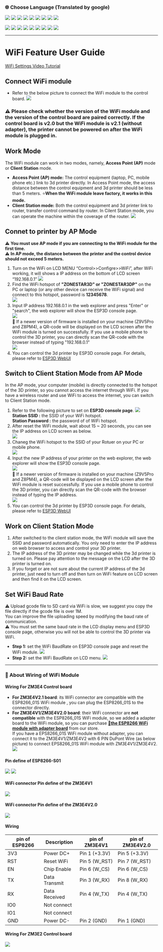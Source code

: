 ### :globe_with_meridians: Choose Language (Translated by google)
[![](../lanpic/ES.png)](https://github-com.translate.goog/ZONESTAR3D/Upgrade-kit-guide/tree/main/WiFi/WiFi_User_Guide.md?_x_tr_sl=en&_x_tr_tl=es)
[![](../lanpic/FR.png)](https://github-com.translate.goog/ZONESTAR3D/Upgrade-kit-guide/tree/main/WiFi/WiFi_User_Guide.md?_x_tr_sl=en&_x_tr_tl=fr)
[![](../lanpic/PT.png)](https://github-com.translate.goog/ZONESTAR3D/Upgrade-kit-guide/tree/main/WiFi/WiFi_User_Guide.md?_x_tr_sl=en&_x_tr_tl=pt)
[![](../lanpic/DE.png)](https://github-com.translate.goog/ZONESTAR3D/Upgrade-kit-guide/tree/main/WiFi/WiFi_User_Guide.md?_x_tr_sl=en&_x_tr_tl=de)
[![](../lanpic/IT.png)](https://github-com.translate.goog/ZONESTAR3D/Upgrade-kit-guide/tree/main/WiFi/WiFi_User_Guide.md?_x_tr_sl=en&_x_tr_tl=it)
[![](../lanpic/PL.png)](https://github-com.translate.goog/ZONESTAR3D/Upgrade-kit-guide/tree/main/WiFi/WiFi_User_Guide.md?_x_tr_sl=en&_x_tr_tl=pl)
[![](../lanpic/RU.png)](https://github-com.translate.goog/ZONESTAR3D/Upgrade-kit-guide/tree/main/WiFi/WiFi_User_Guide.md?_x_tr_sl=en&_x_tr_tl=ru)
[![](../lanpic/BR.png)](https://github-com.translate.goog/ZONESTAR3D/Upgrade-kit-guide/tree/main/WiFi/WiFi_User_Guide.md?_x_tr_sl=en&_x_tr_tl=pt)
[![](../lanpic/GR.png)](https://github-com.translate.goog/ZONESTAR3D/Upgrade-kit-guide/tree/main/WiFi/WiFi_User_Guide.md?_x_tr_sl=en&_x_tr_tl=el)

[![](../lanpic/JP.png)](https://github-com.translate.goog/ZONESTAR3D/Upgrade-kit-guide/tree/main/WiFi/WiFi_User_Guide.md?_x_tr_sl=en&_x_tr_tl=ja)
[![](../lanpic/KR.png)](https://github-com.translate.goog/ZONESTAR3D/Upgrade-kit-guide/tree/main/WiFi/WiFi_User_Guide.md?_x_tr_sl=en&_x_tr_tl=ko)
[![](../lanpic/ID.png)](https://github-com.translate.goog/ZONESTAR3D/Upgrade-kit-guide/tree/main/WiFi/WiFi_User_Guide.md?_x_tr_sl=en&_x_tr_tl=id)
[![](../lanpic/TH.png)](https://github-com.translate.goog/ZONESTAR3D/Upgrade-kit-guide/tree/main/WiFi/WiFi_User_Guide.md?_x_tr_sl=en&_x_tr_tl=th)
[![](../lanpic/VN.png)](https://github-com.translate.goog/ZONESTAR3D/Upgrade-kit-guide/tree/main/WiFi/WiFi_User_Guide.md?_x_tr_sl=en&_x_tr_tl=vi)
[![](../lanpic/IL.png)](https://github-com.translate.goog/ZONESTAR3D/Upgrade-kit-guide/tree/main/WiFi/WiFi_User_Guide.md?_x_tr_sl=en&_x_tr_tl=iw)
[![](../lanpic/SA.png)](https://github-com.translate.goog/ZONESTAR3D/Upgrade-kit-guide/tree/main/WiFi/WiFi_User_Guide.md?_x_tr_sl=en&_x_tr_tl=ar)
[![](../lanpic/TR.png)](https://github-com.translate.goog/ZONESTAR3D/Upgrade-kit-guide/tree/main/WiFi/WiFi_User_Guide.md?_x_tr_sl=en&_x_tr_tl=tr)
[![](../lanpic/CN.png)](https://github-com.translate.goog/ZONESTAR3D/Upgrade-kit-guide/tree/main/WiFi/WiFi_User_Guide.md?_x_tr_sl=en&_x_tr_tl=zh-CN)

-----
# WiFi Feature User Guide
[WiFi Settings Video Tutorial](./WiFi_Settings.mp4)
## Connect WiFi module
- Refer to the below picture to connect the WiFi module to the control board.
![](./connect.jpg)  
### :warning: Please check whether the version of the WiFi module and the version of the control board are paired correctly. If the control board is v2.0 but the WiFi module is v2.1 (without adapter), the printer cannot be powered on after the WiFi module is plugged in.

## Work Mode
The WiFi module can work in two modes, namely, **Access Point (AP)** mode or **Client Station** mode.
- **Access Point (AP) mode:** The control equipment (laptop, PC, mobile phone etc.) link to 3d printer directly. In Access Point mode, the access distance between the control equipment and 3d printer should be less than 5 meters. :star:**When the WiFi module leave factory, it works in this mode.** 
- **Client Station mode:** Both the control equipment and 3d printer link to router, transfer control command by router. In Cilent Station mode, you can operate the machine within the coverage of the router.
![](./workmode.jpg)

## Connet to printer by AP Mode
:warning: **You must use AP mode if you are connecting to the WiFi module for the first time.**  
:warning: **In AP mode, the distance between the printer and the control device should not exceed 5 meters.**   
1. Turn on the WiFi on LCD MENU “Control>>Configre>>WiFi”, after WiFi working, it will shows a IP address on the bottom of LCD screen “192.168.0.1”
![](./AP1.jpg)
2. Find the WiFi hotspot of **"ZONESTAR3D" or "ZONESTAR3DP"** on the PC or laptop (or any other device can receive the WiFi signal) and connect to this hotspot, password is **12345678**.  
![](./AP2.jpg)
3. Input IP address 192.168.0.1 in the web explorer and press "Enter" or "search", the web explorer will show the ESP3D console page.  
![](./AP3.jpg)  
:star2: If a newer version of firmware is installed on your machine (Z9V5Pro and Z8PM4), a QR-code will be displayed on the LCD screen after the WiFi module is turned on successfully. If you use a mobile phone to control the 3D printer, you can directly scan the QR-code with the browser instead of typing "192.168.0.1"     
![](./AP4.jpg)  
4. You can control the 3d printer by ESP3D console page. For details, please refer to [ESP3D WebUI](https://github.com/luc-github/ESP3D-WEBUI)

## Switch to Client Station Mode from AP Mode
In the AP mode, your computer (mobile) is directly connected to the hotspot of the 3D printer, so you cannot access the internet through WiFi. If you have a wireless router and use WiFi to access the internet, you can switch to Client Station mode.
1. Refer to the following picture to set on **ESP3D console page**. 
![](AP2CP.jpg)    
**Station SSID      :**  the SSID of your WiFi hotspot.  
**Station Password  :**  the password of of WiFi hotspot.  
2. After reset the WiFi module, wait about 15 ~ 20 seconds, you can see the IP address on LCD screen as below.  
![](./CP1.jpg)  
3. Chaneg the WiFi hotspot to the SSID of your Rotuer on your PC or mobile phone.  
![](./CP2.jpg)  
4. Input the new IP address of your printer on the web explorer, the web explorer will show the ESP3D console page.      
![](./CP3.jpg)  
:star2: If a newer version of firmware is installed on your machine (Z9V5Pro and Z8PM4), a QR-code will be displayed on the LCD screen after the WiFi module is reset successfully. If you use a mobile phone to control the 3D printer, you can directly scan the QR-code with the browser instead of typing the IP address.  
![](./AP4.jpg)
5. You can control the 3d printer by ESP3D console page. For details, please refer to [ESP3D WebUI](https://github.com/luc-github/ESP3D-WEBUI)

## Work on Client Station Mode
1. After switched to the client station mode, the WiFi module will save the SSID and password automatically. You only need to enter the IP address on web browser to access and control your 3D printer. 
2. The IP address of the 3D printer may be changed while the 3d printer is turned on. Please pay attention to the message on the LCD after the 3D printer is turned on.
3. If you forget or are not sure about the current IP address of the 3d printer, just need to turn off and then turn on WiFi feature on LCD screen and then find it on the LCD screen.

## Set WiFi Baud Rate
:warning: Upload gcode file to SD card via WiFi is slow, we suggest you copy the file directly if the gcode file is over 1M.  
You can improve the file uploading speed by modifying the baud rate of communication.   
:warning: You must set the same baud rate in the LCD display menu and ESP3D console page, otherwise you will not be able to control the 3D printer via WiFi.  
- **Step 1:** set the WiFi BaudRate on ESP3D console page and reset the WiFi module.
![](./setWiFiBardRate_ESP3DWeb.jpg)
- **Step 2:** set the WiFi BaudRate on LCD menu.
![](./setWiFiBardRate_LCD.jpg)


-----
### :orange_book: About Wiring of WiFi Module
#### Wiring For ZM3E4 Control board
- **For ZM3E4V2.1 board**: its WiFi connector are compatible with the ESP8266_01S WiFi module , you can plug the ESP8266_01S to the connector directly.    
- **For ZM3E4V1/ZM3E4V2.0 board**: their WiFi connector are **not compatible** with the ESP8266_01S WiFi module, so we added a adapter board to the WiFi module, so you can purchase [**:gift:the ESP8266 WiFi module with adapter board**](https://www.aliexpress.com/item/1005002378551489.html) from our store.    
If you have a EPS8266_01S WiFi module without adapter, you can connect it to the ZM3E4V1/ZM3E4V2 with 6 PIN DuPont Wire (as below picture) to connect EPS8266_01S WiFi module with ZM3E4V1/ZM3E4V2.     
![](./DuPont_Wire.jpg)
#### Pin define of ESP8266-S01 
![](./ESP8266-S01.png) ![](./pin_ESP8266-S01.jpg)
#### WiFi connector Pin define of the ZM3E4V1
![](./WiFi-ZM3E4V1.jpg)
#### WiFi connector Pin define of the ZM3E4V2.0
![](./WiFi-ZM3E4V20.jpg)
#### Wiring
| pin of ESP8266  |  Description    |  pin of ZM3E4V1 |pin of ZM3E4V2.0 | 
|-----------------|-----------------|-----------------|-----------------|
|     3V3         |  Power DC+      |  Pin 1 (+3.3V)  |   Pin 5 (+3.3V) |
|     RST         |  Reset WiFi     |  Pin 5 (W_RST)  |   Pin 7 (W_RST) |
|     EN          |  Chip Enable    |  Pin 6 (W_CS)   |   Pin 6 (W_CS)  |
|     TX          |  Data Transmit  |  Pin 3 (W_RX)   |   Pin 8 (W_RX)  |
|     RX          |  Data Received  |  Pin 4 (W_TX)   |   Pin 4 (W_TX)  |
|     IO0         |  Not connect    |                 |                 |
|     IO1         |  Not connect    |                 |                 |
|     GND         |  Power DC-      |  Pin 2 (GND)    |   Pin 1 (GND)   |
#### Wiring For ZM3E2 Control board
![](./WiFi-ZM3E2.png)















